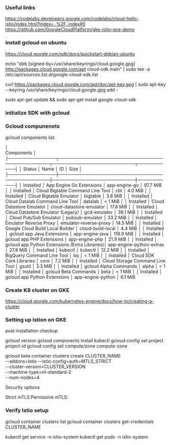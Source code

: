 ### Useful links

https://codelabs.developers.google.com/codelabs/cloud-hello-istio/index.html?index=..%2F..index#0
https://github.com/GoogleCloudPlatform/gke-istio-gce-demo


### install gcloud on ubuntu

https://cloud.google.com/sdk/docs/quickstart-debian-ubuntu


echo "deb [signed-by=/usr/share/keyrings/cloud.google.gpg] http://packages.cloud.google.com/apt cloud-sdk main" | sudo tee -a /etc/apt/sources.list.d/google-cloud-sdk.list

curl https://packages.cloud.google.com/apt/doc/apt-key.gpg | sudo apt-key --keyring /usr/share/keyrings/cloud.google.gpg add -

sudo apt-get update && sudo apt-get install google-cloud-sdk


### initialize SDK with gcloud

### Gcloud compunenets

gcloud components list

│                  
                                Components                                          │
├───────────────┬───────────────────────────────────────────────┬──────────────────────────┬───────────┤
│     Status    │                         Name                  │            ID            │    Size   │
├───────────────┼───────────────────────────────────────────────┼──────────────────────────┼───────────┤
│ Installed     │ App Engine Go Extensions                      │ app-engine-go            │  97.7 MiB │
│ Installed     │ Cloud Bigtable Command Line Tool              │ cbt                      │   4.0 MiB │
│ Installed     │ Cloud Bigtable Emulator                       │ bigtable                 │   3.8 MiB │
│ Installed     │ Cloud Datalab Command Line Tool               │ datalab                  │   < 1 MiB │
│ Installed     │ Cloud Datastore Emulator                      │ cloud-datastore-emulator │  17.8 MiB │
│ Installed     │ Cloud Datastore Emulator (Legacy)             │ gcd-emulator             │  38.1 MiB │
│ Installed     │ Cloud Pub/Sub Emulator                        │ pubsub-emulator          │  33.2 MiB │
│ Installed     │ Emulator Reverse Proxy                        │ emulator-reverse-proxy   │  14.5 MiB │
│ Installed     │ Google Cloud Build Local Builder              │ cloud-build-local        │   4.4 MiB │
│ Installed     │ gcloud app Java Extensions                    │ app-engine-java          │ 118.9 MiB │
│ Installed     │ gcloud app PHP Extensions                     │ app-engine-php           │  21.9 MiB │
│ Installed     │ gcloud app Python Extensions (Extra Libraries)│ app-engine-python-extras │  27.8 MiB │
│ Installed     │ kubectl                                       │ kubectl                  │  12.2 MiB │
│ Installed     │ BigQuery Command Line Tool                    │ bq                       │   < 1 MiB │
│ Installed     │ Cloud SDK Core Libraries                      │ core                     │   7.2 MiB │
│ Installed     │ Cloud Storage Command Line Tool               │ gsutil                   │   3.3 MiB │
│ Installed     │ gcloud Alpha Commands                         │ alpha                    │   < 1 MiB │
│ Installed     │ gcloud Beta Commands                          │ beta                     │   < 1 MiB │
│ Installed     │ gcloud app Python Extensions                  │ app-engine-python        │   6.1 MiB 


### Create K8 cluster on GKE

https://cloud.google.com/kubernetes-engine/docs/how-to/creating-a-cluster


### Setting up istion on GKE

post installation checkup

gcloud version
gcloud components install kubectl
gcloud config set project project-id
gcloud config set compute/zone compute-zone

gcloud beta container clusters create CLUSTER_NAME \
    --addons=Istio --istio-config=auth=MTLS_STRICT \
    --cluster-version=CLUSTER_VERSION \
    --machine-type=n1-standard-2 \
    --num-nodes=4


Security options

Strict mTLS
Permissive mTLS:

### Verify Istio setup

gcloud container clusters list
gcloud container clusters get-credentials CLUSTER_NAME

kubectl get service -n istio-system
kubectl get pods -n istio-system